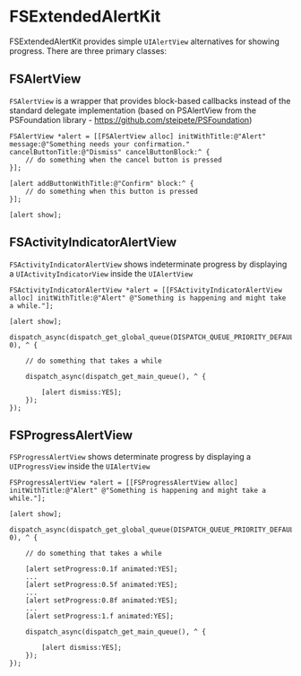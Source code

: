 # FSExtendedAlertKit

FSExtendedAlertKit provides simple ```UIAlertView``` alternatives for showing progress. There are three primary classes:

## FSAlertView

```FSAlertView``` is a wrapper that provides block-based callbacks instead of the standard delegate implementation (based on PSAlertView from the PSFoundation library - https://github.com/steipete/PSFoundation)

```objc
FSAlertView *alert = [[FSAlertView alloc] initWithTitle:@"Alert" message:@"Something needs your confirmation." cancelButtonTitle:@"Dismiss" cancelButtonBlock:^ {
    // do something when the cancel button is pressed
}];

[alert addButtonWithTitle:@"Confirm" block:^ {
    // do something when this button is pressed
}];

[alert show];
```

## FSActivityIndicatorAlertView

```FSActivityIndicatorAlertView``` shows indeterminate progress by displaying a ```UIActivityIndicatorView``` inside the ```UIAlertView```

```objc
FSActivityIndicatorAlertView *alert = [[FSActivityIndicatorAlertView alloc] initWithTitle:@"Alert" @"Something is happening and might take a while."];

[alert show];

dispatch_async(dispatch_get_global_queue(DISPATCH_QUEUE_PRIORITY_DEFAULT, 0), ^ {
    
    // do something that takes a while
    
    dispatch_async(dispatch_get_main_queue(), ^ {
        
        [alert dismiss:YES];
    });
});
```

## FSProgressAlertView

```FSProgressAlertView``` shows determinate progress by displaying a ```UIProgressView``` inside the ```UIAlertView```

```objc
FSProgressAlertView *alert = [[FSProgressAlertView alloc] initWithTitle:@"Alert" @"Something is happening and might take a while."];

[alert show];
    
dispatch_async(dispatch_get_global_queue(DISPATCH_QUEUE_PRIORITY_DEFAULT, 0), ^ {
    
    // do something that takes a while
    
    [alert setProgress:0.1f animated:YES];
    ...
    [alert setProgress:0.5f animated:YES];
    ...
    [alert setProgress:0.8f animated:YES];
    ...
    [alert setProgress:1.f animated:YES];
    
    dispatch_async(dispatch_get_main_queue(), ^ {
        
        [alert dismiss:YES];
    });
});
```